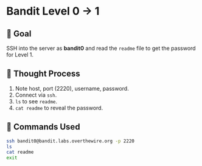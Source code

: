 # Bandit Level 0 → 1

## 🎯 Goal  
SSH into the server as **bandit0** and read the `readme` file to get the password for Level 1.

## 🤔 Thought Process  
1. Note host, port (2220), username, password.  
2. Connect via `ssh`.  
3. `ls` to see `readme`.  
4. `cat readme` to reveal the password.  

## 🔧 Commands Used
```bash
ssh bandit0@bandit.labs.overthewire.org -p 2220
ls
cat readme
exit

